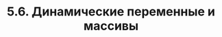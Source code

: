 ---
title: '5.6. Динамические переменные и массивы'
metaTitle: '5.6. Динамические переменные и массивы'
metaDescription: '5.6. Динамические переменные и массивы'
---